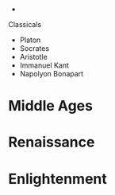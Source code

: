 * 

Classicals
* Platon
* Socrates
* Aristotle
* Immanuel Kant
* Napolyon Bonapart


# Middle Ages

# Renaissance
# Enlightenment
